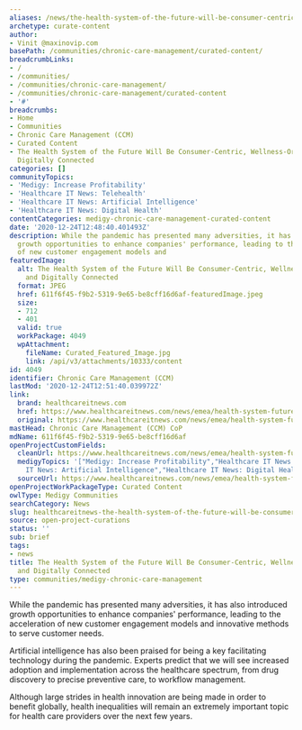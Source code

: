 ```yaml
---
aliases: /news/the-health-system-of-the-future-will-be-consumer-centric-wellness-oriented-and-digitally-connected
archetype: curate-content
author:
- Vinit @maxinovip.com
basePath: /communities/chronic-care-management/curated-content/
breadcrumbLinks:
- /
- /communities/
- /communities/chronic-care-management/
- /communities/chronic-care-management/curated-content
- '#'
breadcrumbs:
- Home
- Communities
- Chronic Care Management (CCM)
- Curated Content
- The Health System of the Future Will Be Consumer-Centric, Wellness-Oriented and
  Digitally Connected
categories: []
communityTopics:
- 'Medigy: Increase Profitability'
- 'Healthcare IT News: Telehealth'
- 'Healthcare IT News: Artificial Intelligence'
- 'Healthcare IT News: Digital Health'
contentCategories: medigy-chronic-care-management-curated-content
date: '2020-12-24T12:48:40.401493Z'
description: While the pandemic has presented many adversities, it has also introduced
  growth opportunities to enhance companies' performance, leading to the acceleration
  of new customer engagement models and
featuredImage:
  alt: The Health System of the Future Will Be Consumer-Centric, Wellness-Oriented
    and Digitally Connected
  format: JPEG
  href: 611f6f45-f9b2-5319-9e65-be8cff16d6af-featuredImage.jpeg
  size:
  - 712
  - 401
  valid: true
  workPackage: 4049
  wpAttachment:
    fileName: Curated_Featured_Image.jpg
    link: /api/v3/attachments/10333/content
id: 4049
identifier: Chronic Care Management (CCM)
lastMod: '2020-12-24T12:51:40.039972Z'
link:
  brand: healthcareitnews.com
  href: https://www.healthcareitnews.com/news/emea/health-system-future-will-be-consumer-centric-wellness-oriented-and-digitally-connected
  original: https://www.healthcareitnews.com/news/emea/health-system-future-will-be-consumer-centric-wellness-oriented-and-digitally-connected
mastHead: Chronic Care Management (CCM) CoP
mdName: 611f6f45-f9b2-5319-9e65-be8cff16d6af
openProjectCustomFields:
  cleanUrl: https://www.healthcareitnews.com/news/emea/health-system-future-will-be-consumer-centric-wellness-oriented-and-digitally-connected
  medigyTopics: '["Medigy: Increase Profitability","Healthcare IT News: Telehealth","Healthcare
    IT News: Artificial Intelligence","Healthcare IT News: Digital Health"]'
  sourceUrl: https://www.healthcareitnews.com/news/emea/health-system-future-will-be-consumer-centric-wellness-oriented-and-digitally-connected
openProjectWorkPackageType: Curated Content
owlType: Medigy Communities
searchCategory: News
slug: healthcareitnews-the-health-system-of-the-future-will-be-consumer-centric-wellness-oriented-and-digitally-connected
source: open-project-curations
status: ''
sub: brief
tags:
- news
title: The Health System of the Future Will Be Consumer-Centric, Wellness-Oriented
  and Digitally Connected
type: communities/medigy-chronic-care-management
---
```


<p>While the pandemic has presented many adversities, it has also introduced growth opportunities to enhance companies' performance, leading to the acceleration of new customer engagement models and innovative methods to serve customer needs.</p><p>Artificial intelligence has also been praised for being a key facilitating technology during the pandemic. Experts predict that we will see increased adoption and implementation across the healthcare spectrum, from drug discovery to precise preventive care, to workflow management.</p><p>Although large strides in health innovation are being made in order to benefit globally, health inequalities will remain an extremely important topic for health care providers over the next few years.</p>